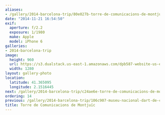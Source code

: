 ```yaml
---
aliases:
- /gallery/2014-barcelona-trip/80e027b-torre-de-comunicacions-de-montjuic.html
date: "2014-11-21 16:54:50"
exif:
  aperture: f/2.2
  exposure: 1/1980
  make: Apple
  model: iPhone 6
galleries:
- 2014-barcelona-trip
image:
  height: 960
  url: https://s3.dualstack.us-east-1.amazonaws.com/dpb587-website-us-east-1/asset/gallery/2014-barcelona-trip/80e027b-torre-de-comunicacions-de-montjuic~1280.jpg
  width: 1280
layout: gallery-photo
location:
  latitude: 41.365095
  longitude: 2.1516445
next: /gallery/2014-barcelona-trip/c24ae6e-torre-de-comunicacions-de-montjuic
ordering: 14
previous: /gallery/2014-barcelona-trip/106c907-museu-nacional-dart-de-catalunya
title: Torre de Comunicacions de Montjuïc
---
```

